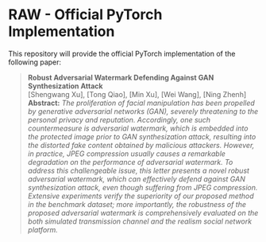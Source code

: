 # RAW - Official PyTorch Implementation
This repository will provide the official PyTorch implementation of the following paper:
> **Robust Adversarial Watermark Defending Against GAN Synthesization Attack**<br>
> [Shengwang Xu], [Tong Qiao], [Min Xu], [Wei Wang], [Ning Zhenh]<br/>
> **Abstract:** *The proliferation of facial manipulation has been propelled by generative adversarial networks (GAN), severely threatening to the personal privacy and reputation. Accordingly, one such countermeasure is adversarial watermark, which is embedded into the protected image prior to GAN synthesization attack, resulting into the distorted fake content obtained by malicious attackers. However, in practice, JPEG compression usually causes a remarkable degradation on the performance of adversarial watermark. To address this challengeable issue, this letter presents a novel robust adversarial watermark, which can effectively defend against GAN synthesization attack, even though suffering from JPEG compression. Extensive experiments verify the superiority of our proposed method in the benchmark dataset; more importantly, the robustness of the proposed adversarial watermark is comprehensively evaluated on the both simulated transmission channel and the realism social network platform.*
